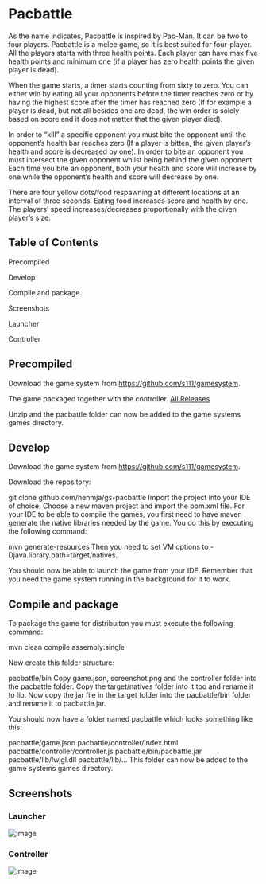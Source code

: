 # Pacbattle
As the name indicates, Pacbattle is inspired by Pac-Man. It can be two to four players. Pacbattle is a melee game, so it is best suited for four-player. 
All the players starts with three health points. Each player can have max five health points and minimum one (if a player has zero health points the given player is dead). 

When the game starts, a timer starts counting from sixty to zero. You can either win by eating all your opponents before the timer reaches zero or by having the highest score after the timer has reached zero (If for example a player is dead, but not all besides one are dead, the win order is solely based on score and it does not matter that the given player died).

 In order to “kill” a specific opponent you must bite the opponent until the opponent’s health bar reaches zero (If a player is bitten, the given player’s health and score is decreased by one). In order to bite an opponent you must intersect the given opponent whilst being behind the given opponent. Each time you bite an opponent, both your health and score will increase by one while the opponent’s health and score will decrease by one. 

There are four yellow dots/food respawning at different locations at an interval of three seconds. Eating food increases score and health by one. The players’ speed increases/decreases proportionally with the given player’s size.



## Table of Contents

Precompiled

Develop

Compile and package 

Screenshots 

Launcher 

Controller

## Precompiled

Download the game system from https://github.com/s111/gamesystem.


The game packaged together with the controller. [All Releases](https://github.com/henmja/gs-Pacbattle/releases/tag/v1)

Unzip and the pacbattle folder can now be added to the game systems games directory.

## Develop

Download the game system from https://github.com/s111/gamesystem.

Download the repository:

git clone github.com/henmja/gs-pacbattle Import the project into your IDE of choice. Choose a new maven project and import the pom.xml file. For your IDE to be able to compile the games, you first need to have maven generate the native libraries needed by the game. You do this by executing the following command:

mvn generate-resources Then you need to set VM options to -Djava.library.path=target/natives.

You should now be able to launch the game from your IDE. Remember that you need the game system running in the background for it to work.

## Compile and package

To package the game for distribuiton you must execute the following command:

mvn clean compile assembly:single 

Now create this folder structure:

pacbattle/bin Copy game.json, screenshot.png and the controller folder into the pacbattle folder. Copy the target/natives folder into it too and rename it to lib. Now copy the jar file in the target folder into the pacbattle/bin folder and rename it to pacbattle.jar.

You should now have a folder named pacbattle which looks something like this:

pacbattle/game.json pacbattle/controller/index.html pacbattle/controller/controller.js pacbattle/bin/pacbattle.jar pacbattle/lib/lwjgl.dll pacbattle/lib/... This folder can now be added to the game systems games directory.

## Screenshots

### Launcher
![image](https://cloud.githubusercontent.com/assets/10501925/14324923/3fbdfd04-fc27-11e5-94b8-cb62e461c944.png)
### Controller
![image](https://cloud.githubusercontent.com/assets/10501925/14324931/4da0fa48-fc27-11e5-97ef-e8524c6e086d.png)
